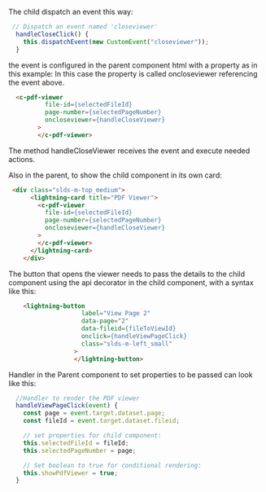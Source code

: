 The child dispatch an event this way:

```js
 // Dispatch an event named 'closeviewer'
  handleCloseClick() {
    this.dispatchEvent(new CustomEvent("closeviewer"));
  }

```

the event is configured in the parent component html with a property as in this example:
In this case the property is called oncloseviewer referencing the event above.

```html
  <c-pdf-viewer
          file-id={selectedFileId}
          page-number={selectedPageNumber}
          oncloseviewer={handleCloseViewer}
        >
        </c-pdf-viewer>
```

The method handleCloseViewer receives the event and execute needed actions.


Also in the parent, to show the child component in its own card:

```html
 <div class="slds-m-top_medium">
      <lightning-card title="PDF Viewer">
        <c-pdf-viewer
          file-id={selectedFileId}
          page-number={selectedPageNumber}
          oncloseviewer={handleCloseViewer}
        >
        </c-pdf-viewer>
      </lightning-card>
    </div>
```

The button that opens the viewer needs to pass the details to the child component using the api decorator in the child component, with a syntax like this:

```html
    <lightning-button
                    label="View Page 2"
                    data-page="2"
                    data-fileid={fileToViewId}
                    onclick={handleViewPageClick}
                    class="slds-m-left_small"
                  >
                  </lightning-button>
```

Handler in the Parent component to set properties to be passed can look like this:
```js
  //Handler to render the PDF viewer
  handleViewPageClick(event) {
    const page = event.target.dataset.page;
    const fileId = event.target.dataset.fileid;

    // set properties for child component:
    this.selectedFileId = fileId;
    this.selectedPageNumber = page;

    // Set boolean to true for conditional rendering:
    this.showPdfViewer = true;
  }
```
